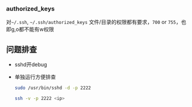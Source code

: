 

### authorized_keys

对`~/.ssh`, `~/.ssh/authorized_keys` 文件/目录的权限都有要求，`700` or `755`，也即g,o都不能有w权限



## 问题排查



* sshd开debug

* 单独运行方便排查

  ```sh
  sudo /usr/bin/sshd -d -p 2222
  
  ssh -v -p 2222 <ip>
  ```

  



